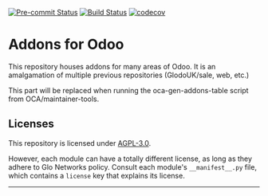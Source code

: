 
<!-- /!\ Non OCA Context : Set here the badge of your runbot / runboat instance. -->
[![Pre-commit Status](https://github.com/GlodoUK/odoo-addons/actions/workflows/pre-commit.yml/badge.svg?branch=14.0)](https://github.com/GlodoUK/odoo-addons/actions/workflows/pre-commit.yml?query=branch%3A14.0)
[![Build Status](https://github.com/GlodoUK/odoo-addons/actions/workflows/test.yml/badge.svg?branch=14.0)](https://github.com/GlodoUK/odoo-addons/actions/workflows/test.yml?query=branch%3A14.0)
[![codecov](https://codecov.io/gh/GlodoUK/odoo-addons/branch/14.0/graph/badge.svg)](https://codecov.io/gh/GlodoUK/odoo-addons)
<!-- /!\ Non OCA Context : Set here the badge of your translation instance. -->

<!-- /!\ do not modify above this line -->

# Addons for Odoo

This repository houses addons for many areas of Odoo. It is an amalgamation of multiple previous repositories (GlodoUK/sale, web, etc.)

<!-- /!\ do not modify below this line -->

<!-- prettier-ignore-start -->

[//]: # (addons)

This part will be replaced when running the oca-gen-addons-table script from OCA/maintainer-tools.

[//]: # (end addons)

<!-- prettier-ignore-end -->

## Licenses

This repository is licensed under [AGPL-3.0](LICENSE).

However, each module can have a totally different license, as long as they adhere to Glo Networks
policy. Consult each module's `__manifest__.py` file, which contains a `license` key
that explains its license.

----
<!-- /!\ Non OCA Context : Set here the full description of your organization. -->
